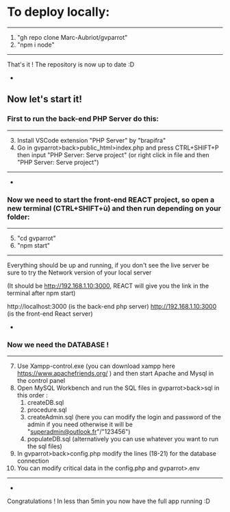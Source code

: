 # To deploy locally: 
--------
1. "gh repo clone Marc-Aubriot/gvparrot"
2. "npm i node"
---------
That's it ! The repository is now up to date :D


-
## Now let's start it!

### First to run the back-end PHP Server do this:
-------
3. Install VSCode extension "PHP Server" by "brapifra" 
4. Go in gvparrot>back>public_html>index.php and press CTRL+SHIFT+P then input "PHP Server: Serve project" (or right click in file and then "PHP Server: Serve project")
-------
-
### Now we need to start the front-end REACT project, so open a new terminal (CTRL+SHIFT+ù) and then run depending on your folder:
-------
5. "cd gvparrot"
6. "npm start"
-------
Everything should be up and running, if you don't see the live server be sure to try the Network version of your local server

(It should be http://192.168.1.10:3000, REACT will give you the link in the terminal after npm start)

http://localhost:3000 (is the back-end php server)
http://192.168.1.10:3000 (is the front-end React server)

-
### Now we need the DATABASE ! 
----
7. Use Xampp-control.exe (you can download xampp here https://www.apachefriends.org/ ) and then start Apache and Mysql in the control panel
8. Open MySQL Workbench and run the SQL files in gvparrot>back>sql in this order :
    1. createDB.sql
    2. procedure.sql
    3. createAdmin.sql (here you can modify the login and password of the admin if you need otherwise it will be "superadmin@outlook.fr"/"123456")
    4. populateDB.sql
(alternatively you can use whatever you want to run the sql files)
9. In gvparrot>back>config.php modify the lines (18-21) for the database connection
10. You can modify critical data in the config.php and gvparrot>.env
----

-
Congratulations !
In less than 5min you now have the full app running :D
